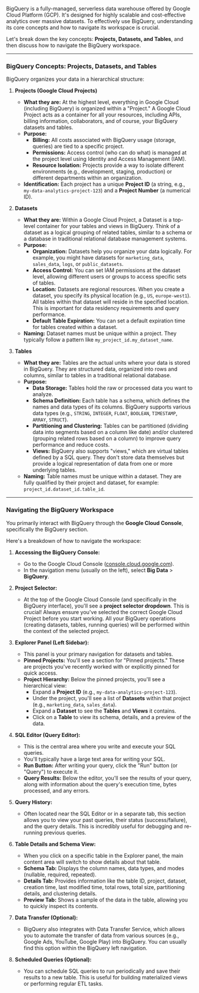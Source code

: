 BigQuery is a fully-managed, serverless data warehouse offered by Google Cloud Platform (GCP). It's designed for highly scalable and cost-effective analytics over massive datasets. To effectively use BigQuery, understanding its core concepts and how to navigate its workspace is crucial.

Let's break down the key concepts: **Projects, Datasets, and Tables**, and then discuss how to navigate the BigQuery workspace.

---

### BigQuery Concepts: Projects, Datasets, and Tables

BigQuery organizes your data in a hierarchical structure:

1.  **Projects (Google Cloud Projects)**
    * **What they are:** At the highest level, everything in Google Cloud (including BigQuery) is organized within a "Project." A Google Cloud Project acts as a container for all your resources, including APIs, billing information, collaborators, and of course, your BigQuery datasets and tables.
    * **Purpose:**
        * **Billing:** All costs associated with BigQuery usage (storage, queries) are tied to a specific project.
        * **Permissions:** Access control (who can do what) is managed at the project level using Identity and Access Management (IAM).
        * **Resource Isolation:** Projects provide a way to isolate different environments (e.g., development, staging, production) or different departments within an organization.
    * **Identification:** Each project has a unique **Project ID** (a string, e.g., `my-data-analytics-project-123`) and a **Project Number** (a numerical ID).

2.  **Datasets**
    * **What they are:** Within a Google Cloud Project, a Dataset is a top-level container for your tables and views in BigQuery. Think of a dataset as a logical grouping of related tables, similar to a schema or a database in traditional relational database management systems.
    * **Purpose:**
        * **Organization:** Datasets help you organize your data logically. For example, you might have datasets for `marketing_data`, `sales_data`, `logs`, or `public_datasets`.
        * **Access Control:** You can set IAM permissions at the dataset level, allowing different users or groups to access specific sets of tables.
        * **Location:** Datasets are regional resources. When you create a dataset, you specify its physical location (e.g., `US`, `europe-west1`). All tables within that dataset will reside in the specified location. This is important for data residency requirements and query performance.
        * **Default Table Expiration:** You can set a default expiration time for tables created within a dataset.
    * **Naming:** Dataset names must be unique within a project. They typically follow a pattern like `my_project_id.my_dataset_name`.

3.  **Tables**
    * **What they are:** Tables are the actual units where your data is stored in BigQuery. They are structured data, organized into rows and columns, similar to tables in a traditional relational database.
    * **Purpose:**
        * **Data Storage:** Tables hold the raw or processed data you want to analyze.
        * **Schema Definition:** Each table has a schema, which defines the names and data types of its columns. BigQuery supports various data types (e.g., `STRING`, `INTEGER`, `FLOAT`, `BOOLEAN`, `TIMESTAMP`, `ARRAY`, `STRUCT`).
        * **Partitioning and Clustering:** Tables can be partitioned (dividing data into segments based on a column like date) and/or clustered (grouping related rows based on a column) to improve query performance and reduce costs.
        * **Views:** BigQuery also supports "views," which are virtual tables defined by a SQL query. They don't store data themselves but provide a logical representation of data from one or more underlying tables.
    * **Naming:** Table names must be unique within a dataset. They are fully qualified by their project and dataset, for example: ``project_id.dataset_id.table_id``.

---

### Navigating the BigQuery Workspace

You primarily interact with BigQuery through the **Google Cloud Console**, specifically the BigQuery section.

Here's a breakdown of how to navigate the workspace:

1.  **Accessing the BigQuery Console:**
    * Go to the Google Cloud Console ([console.cloud.google.com](https://console.cloud.google.com/)).
    * In the navigation menu (usually on the left), select **Big Data** > **BigQuery**.

2.  **Project Selector:**
    * At the top of the Google Cloud Console (and specifically in the BigQuery interface), you'll see a **project selector dropdown**. This is crucial! Always ensure you've selected the correct Google Cloud Project before you start working. All your BigQuery operations (creating datasets, tables, running queries) will be performed within the context of the selected project.

3.  **Explorer Panel (Left Sidebar):**
    * This panel is your primary navigation for datasets and tables.
    * **Pinned Projects:** You'll see a section for "Pinned projects." These are projects you've recently worked with or explicitly pinned for quick access.
    * **Project Hierarchy:** Below the pinned projects, you'll see a hierarchical view:
        * Expand a **Project ID** (e.g., `my-data-analytics-project-123`).
        * Under the project, you'll see a list of **Datasets** within that project (e.g., `marketing_data`, `sales_data`).
        * Expand a **Dataset** to see the **Tables** and **Views** it contains.
        * Click on a **Table** to view its schema, details, and a preview of the data.

4.  **SQL Editor (Query Editor):**
    * This is the central area where you write and execute your SQL queries.
    * You'll typically have a large text area for writing your SQL.
    * **Run Button:** After writing your query, click the "Run" button (or "Query") to execute it.
    * **Query Results:** Below the editor, you'll see the results of your query, along with information about the query's execution time, bytes processed, and any errors.

5.  **Query History:**
    * Often located near the SQL Editor or in a separate tab, this section allows you to view your past queries, their status (success/failure), and the query details. This is incredibly useful for debugging and re-running previous queries.

6.  **Table Details and Schema View:**
    * When you click on a specific table in the Explorer panel, the main content area will switch to show details about that table.
    * **Schema Tab:** Displays the column names, data types, and modes (nullable, required, repeated).
    * **Details Tab:** Provides information like the table ID, project, dataset, creation time, last modified time, total rows, total size, partitioning details, and clustering details.
    * **Preview Tab:** Shows a sample of the data in the table, allowing you to quickly inspect its contents.

7.  **Data Transfer (Optional):**
    * BigQuery also integrates with Data Transfer Service, which allows you to automate the transfer of data from various sources (e.g., Google Ads, YouTube, Google Play) into BigQuery. You can usually find this option within the BigQuery left navigation.

8.  **Scheduled Queries (Optional):**
    * You can schedule SQL queries to run periodically and save their results to a new table. This is useful for building materialized views or performing regular ETL tasks.